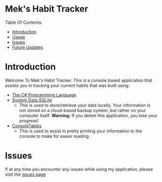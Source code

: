 # Mek's Habit Tracker

Table Of Contents:
- [Introduction](#introduction)
- [Usage](#usage)
- [Issues](#issues)
- [Future Updates](#future-updates)

# Introduction

Welcome To Mek's Habit Tracker. This is a console based application that assists you in tracking your current habits that was built using:
- [The C# Programming Language](https://learn.microsoft.com/en-us/dotnet/csharp/tour-of-csharp/)
- [System.Data.SQLite](https://system.data.sqlite.org/index.html/doc/trunk/www/index.wiki)
    - This is used to store/retrieve your data locally. Your information is not stored on a cloud-based backup system, but rather on your computer itself. **__Warning:__** If you delete this application, you lose your progress!
- [ConsoleTables](https://github.com/khalidabuhakmeh/ConsoleTables)
    - This is used to assist in pretty printing your information to the console to make for easier reading.

# Issues
If at any time you encounter any issues while using my application, please visit the [issues page](https://github.com/mekasu0124/)